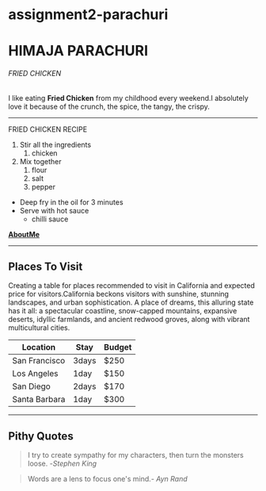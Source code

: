 # assignment2-parachuri
# HIMAJA PARACHURI
###### FRIED CHICKEN 

 I like eating **Fried Chicken** from my childhood every weekend.I absolutely love it because of the crunch, the spice, the tangy, the crispy. 
***
FRIED CHICKEN RECIPE

1. Stir all the ingredients
   1. chicken
2. Mix together      
   1. flour
   3. salt
   2. pepper

* Deep fry in the oil for 3 minutes         
* Serve with hot sauce 
    * chilli sauce


**[AboutMe](AboutMe.md)**

---
 ## Places To Visit

Creating a table for places recommended to visit in California and expected price for visitors.California beckons visitors with sunshine, stunning landscapes, and urban sophistication. A place of dreams, this alluring state has it all: a spectacular coastline, snow-capped mountains, expansive deserts, idyllic farmlands, and ancient redwood groves, along with vibrant multicultural cities.

|Location     | Stay   | Budget |
|-------------|--------|--------|
|San Francisco|3days   | $250   |
|Los Angeles  |1day    | $150   |
|San Diego    |2days   | $170   |
|Santa Barbara|1day    | $300   | 

----
## Pithy Quotes
>I try to create sympathy for my characters, then turn the monsters loose. -*Stephen King*

>Words are a lens to focus one's mind.- *Ayn Rand*









